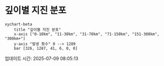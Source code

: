 # 깊이별 지진 분포

```mermaid
xychart-beta
    title "깊이별 지진 분포"
    x-axis ["0-10km", "11-30km", "31-70km", "71-150km", "151-300km", "300km+"]
    y-axis "발생 횟수" 0 --> 1289
    bar [326, 1287, 41, 6, 0, 0]
```

업데이트 시간: 2025-07-09 08:05:13
